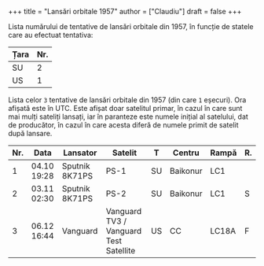 +++
title = "Lansări orbitale 1957"
author = ["Claudiu"]
draft = false
+++

Lista numărului de tentative de lansări orbitale din 1957, în funcție de statele care au efectuat tentativa:

| Țara | Nr. |
|------|-----|
| SU   | 2   |
| US   | 1   |

Lista celor `3` tentative de lansări orbitale din 1957 (din care `1` eșecuri). Ora afișată este în UTC. Este afișat doar satelitul primar, în cazul în care sunt mai mulți sateliți lansați, iar în paranteze este numele inițial al satelului, dat de producător, în cazul în care acesta diferă de numele primit de satelit după lansare.

| Nr. | Data        | Lansator       | Satelit                                | T  | Centru   | Rampă | R. |
|-----|-------------|----------------|----------------------------------------|----|----------|-------|----|
| 1   | 04.10 19:28 | Sputnik 8K71PS | PS-1                                   | SU | Baikonur | LC1   |    |
| 2   | 03.11 02:30 | Sputnik 8K71PS | PS-2                                   | SU | Baikonur | LC1   | S  |
| 3   | 06.12 16:44 | Vanguard       | Vanguard TV3 / Vanguard Test Satellite | US | CC       | LC18A | F  |